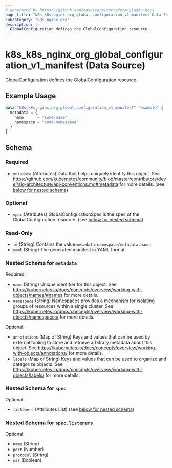 ```yaml
---
# generated by https://github.com/hashicorp/terraform-plugin-docs
page_title: "k8s_k8s_nginx_org_global_configuration_v1_manifest Data Source - terraform-provider-k8s"
subcategory: "k8s.nginx.org"
description: |-
  GlobalConfiguration defines the GlobalConfiguration resource.
---
```


# k8s_k8s_nginx_org_global_configuration_v1_manifest (Data Source)

GlobalConfiguration defines the GlobalConfiguration resource.

## Example Usage

```terraform
data "k8s_k8s_nginx_org_global_configuration_v1_manifest" "example" {
  metadata = {
    name      = "some-name"
    namespace = "some-namespace"
  }
}
```

<!-- schema generated by tfplugindocs -->
## Schema

### Required

- `metadata` (Attributes) Data that helps uniquely identify this object. See https://github.com/kubernetes/community/blob/master/contributors/devel/sig-architecture/api-conventions.md#metadata for more details. (see [below for nested schema](#nestedatt--metadata))

### Optional

- `spec` (Attributes) GlobalConfigurationSpec is the spec of the GlobalConfiguration resource. (see [below for nested schema](#nestedatt--spec))

### Read-Only

- `id` (String) Contains the value `metadata.namespace/metadata.name`.
- `yaml` (String) The generated manifest in YAML format.

<a id="nestedatt--metadata"></a>
### Nested Schema for `metadata`

Required:

- `name` (String) Unique identifier for this object. See https://kubernetes.io/docs/concepts/overview/working-with-objects/names/#names for more details.
- `namespace` (String) Namespaces provides a mechanism for isolating groups of resources within a single cluster. See https://kubernetes.io/docs/concepts/overview/working-with-objects/namespaces/ for more details.

Optional:

- `annotations` (Map of String) Keys and values that can be used by external tooling to store and retrieve arbitrary metadata about this object. See https://kubernetes.io/docs/concepts/overview/working-with-objects/annotations/ for more details.
- `labels` (Map of String) Keys and values that can be used to organize and categorize objects. See https://kubernetes.io/docs/concepts/overview/working-with-objects/labels/ for more details.


<a id="nestedatt--spec"></a>
### Nested Schema for `spec`

Optional:

- `listeners` (Attributes List) (see [below for nested schema](#nestedatt--spec--listeners))

<a id="nestedatt--spec--listeners"></a>
### Nested Schema for `spec.listeners`

Optional:

- `name` (String)
- `port` (Number)
- `protocol` (String)
- `ssl` (Boolean)
